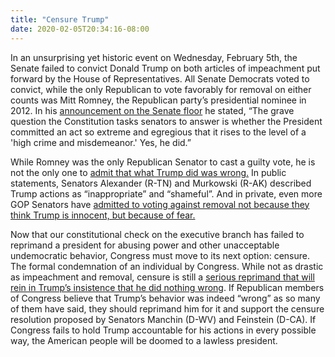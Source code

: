 ```yaml
---
title: "Censure Trump"
date: 2020-02-05T20:34:16-08:00
---
```

In an unsurprising yet historic event on Wednesday, February 5th, the Senate failed to convict Donald Trump on both articles of impeachment put forward by the House of Representatives. All Senate Democrats voted to convict, while the only Republican to vote favorably for removal on either counts was Mitt Romney, the Republican party’s presidential nominee in 2012. In his [announcement on the Senate floor](https://www.politico.com/news/2020/02/05/mitt-romney-impeachment-vote-speech-transcript-110849) he stated, “The grave question the Constitution tasks senators to answer is whether the President committed an act so extreme and egregious that it rises to the level of a 'high crime and misdemeanor.' Yes, he did.”

While Romney was the only Republican Senator to cast a guilty vote, he is not the only one to [admit that what Trump did was wrong.](https://www.washingtonpost.com/politics/2020/01/31/democrats-silver-lining-some-senate-republicans-least-agree-that-trump-did-it/) In public statements, Senators Alexander (R-TN) and Murkowski (R-AK) described Trump actions as “inappropriate” and “shameful”. And in private, even more GOP Senators have [admitted to voting against removal not because they think Trump is innocent, but because of fear.](https://www.nytimes.com/2020/02/05/opinion/trump-senate-acquittal-impeachment.html)

Now that our constitutional check on the executive branch has failed to reprimand a president for abusing power and other unacceptable undemocratic behavior, Congress must move to its next option: censure. The formal condemnation of an individual by Congress. While not as drastic as impeachment and removal, censure is still a [serious reprimand that will rein in Trump’s insistence that he did nothing wrong](https://www.washingtonpost.com/opinions/the-strong-case-for-censuring-trump/2020/02/04/33c946a2-4787-11ea-bc78-8a18f7afcee7_story.html). If Republican members of Congress believe that Trump’s behavior was indeed “wrong” as so many of them have said, they should reprimand him for it and support the censure resolution proposed by Senators Manchin (D-WV) and Feinstein (D-CA). If Congress fails to hold Trump accountable for his actions in every possible way, the American people will be doomed to a lawless president.

